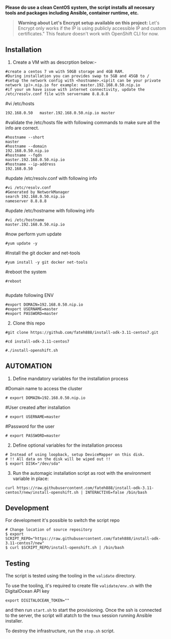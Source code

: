 **Please do use a clean CentOS system, the script installs all necesary tools and packages including Ansible, container runtime, etc.**

> **Warning about Let's Encrypt setup available on this project:**
> Let's Encrypt only works if the IP is using publicly accessible IP and custom certificates."
> This feature doesn't work with OpenShift CLI for now.

## Installation

1. Create a VM with as descrption below:-

```
#create a centos 7 vm with 50GB storage and 4GB RAM. 
#During installation you can provides swap to 5GB and 45GB to / 
#setup the network config with <hostname>.<ip(it can be your private network ip)>.nip.io for example: master.192.168.0.50.nip.io
#if your vm have issue with internet connectivity, update the /etc/resolv.conf file with servername 8.8.8.8
```

#vi /etc/hosts
```
192.168.0.50   master.192.168.0.50.nip.io master

```
#validate the /etc/hosts file with following commands to make sure all the info are correct.
```
#hostname --short
master
#hostname --domain
192.168.0.50.nip.io
#hostname --fqdn
master.192.168.0.50.nip.io
#hostname --ip-address
192.168.0.50
```
#update /etc/resolv.conf with following info
```
#vi /etc/resolv.conf
#Generated by NetworkManager
search 192.168.0.50.nip.io
nameserver 8.8.8.8
```
#update /etc/hostname with following info
```
#vi /etc/hostname
master.192.168.0.50.nip.io
```
#now perform yum update
```
#yum update -y
```
#Install the git docker and net-tools 
```
#yum install -y git docker net-tools
```

#reboot the system 
```
#reboot
 
```

#update following ENV

```
#export DOMAIN=192.168.0.50.nip.io
#export USERNAME=master
#export PASSWORD=master

```

2. Clone this repo

```
#git clone https://github.com/fateh888/install-odk-3.11-centos7.git

#cd install-odk-3.11-centos7

#./install-openshift.sh
```

## AUTOMATION 

1. Define mandatory variables for the installation process


#Domain name to access the cluster
```
# export DOMAIN=192.168.0.50.nip.io
```
#User created after installation
```
# export USERNAME=master
```
#Password for the user
```
# export PASSWORD=master
```

2. Define optional variables for the installation process

```
# Instead of using loopback, setup DeviceMapper on this disk.
# !! All data on the disk will be wiped out !!
$ export DISK="/dev/sda"
```

3. Run the automagic installation script as root with the environment variable in place:

```
curl https://raw.githubusercontent.com/fateh888/install-odk-3.11-centos7/new/install-openshift.sh | INTERACTIVE=false /bin/bash
```

## Development

For development it's possible to switch the script repo

```
# Change location of source repository
$ export SCRIPT_REPO="https://raw.githubusercontent.com/fateh888/install-odk-3.11-centos7/new"
$ curl $SCRIPT_REPO/install-openshift.sh | /bin/bash
```

## Testing

The script is tested using the tooling in the `validate` directory.

To use the tooling, it's required to create file `validate/env.sh` with the DigitalOcean API key

```
export DIGITALOCEAN_TOKEN=""
```

and then run `start.sh` to start the provisioning. Once the ssh is connected to the server, the
script will atatch to the `tmux` session running Ansible installer.

To destroy the infrastructure, run the `stop.sh` script.
